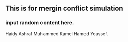 ## This is for mergin conflict simulation
### input random content here.
Haidy Ashraf Muhammed Kamel Hamed Youssef.
